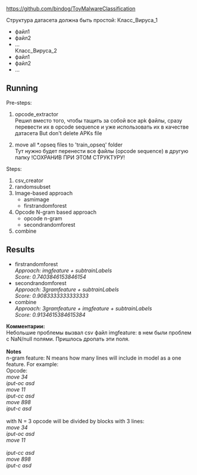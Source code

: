 
https://github.com/bindog/ToyMalwareClassification

Структура датасета должна быть простой:
Класс_Вируса_1<br/>
  * файл1<br/>
  * файл2<br/>
  * ...<br/>
Класс_Вируса_2<br/>
  * файл1<br/>
  * файл2<br/>
  * ...<br/>

## Running
Pre-steps:
1. opcode_extractor <br/>
Решил вместо того, чтобы тащить за собой все apk файлы, сразу перевести их в opcode sequence и уже использовать их в качестве датасета
But don't delete APKs file

2. move all *.opseq files to 'train_opseq' folder <br/>
Тут нужно будет перенести все файлы (opcode sequence) в другую папку !СОХРАНИВ ПРИ ЭТОМ СТРУКТУРУ!

Steps:
1. csv_creator
2. randomsubset
3. Image-based approach
    - asmimage
    - firstrandomforest
4. Opcode N-gram based approach
    - opcode n-gram
    - secondrandomforest
5. combine

## Results
- firstrandomforest <br/>
  _Approach: imgfeature + subtrainLabels_
  <br/>
  _Score: 0.7403846153846154_
- secondrandomforest <br/>
  _Approach: 3gramfeature + subtrainLabels_
  <br/>
  _Score: 0.9083333333333333_  
- combine  <br/>
  _Approach: 3gramfeature + imgfeature + subtrainLabels_
  <br/>
  _Score: 0.9134615384615384_

**Комментарии:**<br/>
Небольшие проблемы вызвал csv файл imgfeature: в нем были проблем с NaN/null полями. Пришлось дропать эти поля. <br/>
<br/>
**Notes**<br/>
n-gram feature: N means how many lines will include in model as a one feature. For example:<br/>
Opcode:<br/>
_move 34<br/>
iput-oc asd<br/>
move 11<br/>
iput-cc asd<br/>
move 898<br/>
iput-c asd_<br/>
<br/>
with N = 3 opcode will be divided by blocks with 3 lines:<br/>
_move 34<br/>
iput-oc asd<br/>
move 11<br/>
<br/>
iput-cc asd<br/>
move 898<br/>
iput-c asd_<br/>
